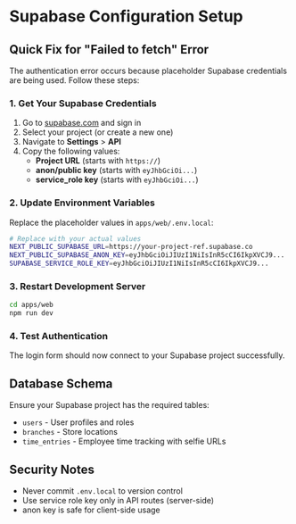# Supabase Configuration Setup

## Quick Fix for "Failed to fetch" Error

The authentication error occurs because placeholder Supabase credentials are being used. Follow these steps:

### 1. Get Your Supabase Credentials

1. Go to [supabase.com](https://supabase.com) and sign in
2. Select your project (or create a new one)
3. Navigate to **Settings** > **API**
4. Copy the following values:
   - **Project URL** (starts with `https://`)
   - **anon/public key** (starts with `eyJhbGciOi...`)
   - **service_role key** (starts with `eyJhbGciOi...`)

### 2. Update Environment Variables

Replace the placeholder values in `apps/web/.env.local`:

```bash
# Replace with your actual values
NEXT_PUBLIC_SUPABASE_URL=https://your-project-ref.supabase.co
NEXT_PUBLIC_SUPABASE_ANON_KEY=eyJhbGciOiJIUzI1NiIsInR5cCI6IkpXVCJ9...
SUPABASE_SERVICE_ROLE_KEY=eyJhbGciOiJIUzI1NiIsInR5cCI6IkpXVCJ9...
```

### 3. Restart Development Server

```bash
cd apps/web
npm run dev
```

### 4. Test Authentication

The login form should now connect to your Supabase project successfully.

## Database Schema

Ensure your Supabase project has the required tables:
- `users` - User profiles and roles
- `branches` - Store locations
- `time_entries` - Employee time tracking with selfie URLs

## Security Notes

- Never commit `.env.local` to version control
- Use service role key only in API routes (server-side)
- anon key is safe for client-side usage